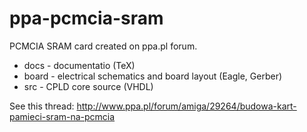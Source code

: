 ppa-pcmcia-sram
===============

PCMCIA SRAM card created on ppa.pl forum.

* docs - documentatio (TeX)
* board - electrical schematics and board layout (Eagle, Gerber)
* src - CPLD core source (VHDL)

See this thread: http://www.ppa.pl/forum/amiga/29264/budowa-kart-pamieci-sram-na-pcmcia

